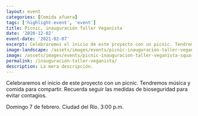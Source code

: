 ```yaml
---
layout: event
categories: [Comida afuera]
tags: ['highlight-event', 'event']
title: Picnic, inauguración Taller Veganista
date: '2020-12-02'
event-date: '2021-02-07'
excerpt: Celebraremos el inicio de este proyecto con un picnic. Tendremos música y comida para compartir. Recuerda seguir las medidas de bioseguridad para evitar contagios.
image-landscape: /assets/images/events/picnic-inauguracion-taller-veganista.jpg
image: /assets/images/events/picnic-inauguracion-taller-veganista-square.jpg
permalink: /inauguración-taller-veganista/
description: La mera descripción.
---
```


Celebraremos el inicio de este proyecto con un picnic. Tendremos música y comida para compartir. Recuerda seguir las medidas de bioseguridad para evitar contagios.

Domingo 7 de febrero. Ciudad del Río. 3:00 p.m.
